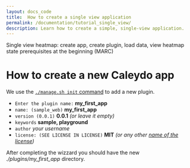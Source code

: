 ```yaml
---
layout: docs_code
title:  How to create a single view application
permalink: /documentation/tutorial_single_view/
description: Learn how to create a simple, single-view application.
---
```


Single view heatmap: create app,  create plugin, load data, view heatmap
state prerequisites at the beginning (MARC)

# How to create a new Caleydo app 

We use the [`./manage.sh init` command](installation#init-command) to add a new plugin.

* `Enter the plugin name:` **my_first_app**
* `name: (sample_web)` **my_first_app**
* `version (0.0.1)` **0.0.1** *(or leave it empty)*
* `keywords` **sample, playground**
* `author` *your username*
* `license: (SEE LICENSE IN LICENSE)` **MIT** *(or any other [name of the license](http://choosealicense.com/))*
 
After completing the wizzard you should have the new *./plugins/my_first_app* directory.





